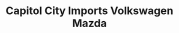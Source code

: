 ---
title: "Capitol City Imports Volkswagen Mazda"
url: /barre/capitol-city-imports-volkswagen-mazda/
shop: Autohaus
---